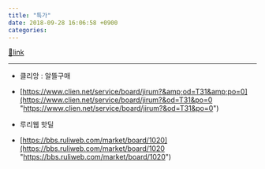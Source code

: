 ```yaml
---
title: "특가"
date: 2018-09-28 16:06:58 +0900
categories: 
---
```

[🔗link](http://www.mins01.com/mh/tech/read/1198)
***


- 클리앙 : 알뜰구매
- [https://www.clien.net/service/board/jirum?&amp;od=T31&amp;po=0](https://www.clien.net/service/board/jirum?&od=T31&po=0 "https://www.clien.net/service/board/jirum?&od=T31&po=0")

- 루리웹 핫딜
- [https://bbs.ruliweb.com/market/board/1020](https://bbs.ruliweb.com/market/board/1020 "https://bbs.ruliweb.com/market/board/1020")



